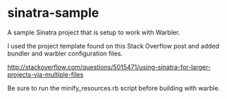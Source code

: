 sinatra-sample
==============

A sample Sinatra project that is setup to work with Warbler.

I used the project template found on this Stack Overflow post and added bundler and warbler configuration files.

http://stackoverflow.com/questions/5015471/using-sinatra-for-larger-projects-via-multiple-files


Be sure to run the minify_resources.rb script before building with warble.
